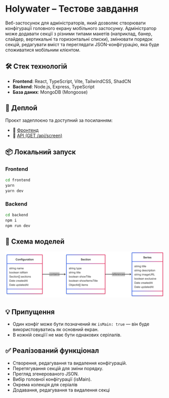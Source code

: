 # Holywater – Тестове завдання

Веб-застосунок для адміністраторів, який дозволяє створювати конфігурації головного екрану мобільного застосунку. Адміністратор може додавати секції з різними типами макетів (наприклад, банер, слайдер, вертикальні та горизонтальні списки), змінювати порядок секцій, редагувати вміст та переглядати JSON-конфігурацію, яка буде споживатися мобільним клієнтом.

## 🛠️ Стек технологій

- **Frontend**: React, TypeScript, Vite, TailwindCSS, ShadCN
- **Backend**: Node.js, Express, TypeScript
- **База даних**: MongoDB (Mongoose)

## 🚀 Деплой

Проєкт задеплоєно та доступний за посиланням:

- 🔗 [Фронтенд](https://holywater-test-task.vercel.app/)
- 🔗 [API (GET /api/screen)](https://holywater-test-task-backend.onrender.com/api/screen)

## 📦 Локальний запуск

### Frontend

```bash
cd frontend
yarn
yarn dev
```

### Backend

```bash
cd backend
npm i
npm run dev
```

## 🧩 Схема моделей

![Конфігурація моделі](./docs/config-model.png)

## 💡 Припущення

- Один конфіг може бути позначений як `isMain: true` — він буде використовуватись як основний екран.
- В кожній секціїї не має бути однакових серілалів.

## ✅ Реалізований функціонал

- Створення, редагування та видалення конфігурацій.
- Перетягування секцій для зміни порядку.
- Прегляд згенерованого JSON.
- Вибір головної конфігурації (isMain).
- Окрема колекція для серіалів
- Додавання, редагування та видалення секці
  

